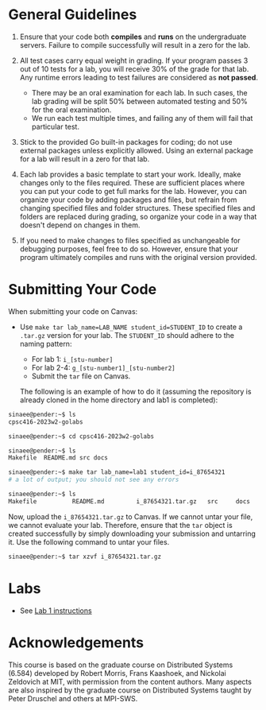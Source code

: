 # General Guidelines

1. Ensure that your code both **compiles** and **runs** on the undergraduate servers. Failure to compile successfully will result in a zero for the lab.

2. All test cases carry equal weight in grading. If your program passes 3 out of 10 tests for a lab, you will receive 30% of the grade for that lab. Any runtime errors leading to test failures are considered as **not passed**.
   - There may be an oral examination for each lab. In such cases, the lab grading will be split 50% between automated testing and 50% for the oral examination.
   - We run each test multiple times, and failing any of them will fail that particular test.

3. Stick to the provided Go built-in packages for coding; do not use external packages unless explicitly allowed. Using an external package for a lab will result in a zero for that lab.

4. Each lab provides a basic template to start your work. Ideally, make changes only to the files required. These are sufficient places where you can put your code to get full marks for the lab. However, you can organize your code by adding packages and files, but refrain from changing specified files and folder structures. These specified files and folders are replaced during grading, so organize your code in a way that doesn't depend on changes in them.

5. If you need to make changes to files specified as unchangeable for debugging purposes, feel free to do so. However, ensure that your program ultimately compiles and runs with the original version provided.

# Submitting Your Code

When submitting your code on Canvas:

- Use `make tar lab_name=LAB_NAME student_id=STUDENT_ID` to create a `.tar.gz` version for your lab. The `STUDENT_ID` should adhere to the naming pattern:
  - For lab 1: `i_[stu-number]`
  - For lab 2-4: `g_[stu-number1]_[stu-number2]`
  - Submit the `tar` file on Canvas.

   The following is an example of how to do it (assuming the repository is already cloned in the home directory and lab1 is completed):

```bash
sinaee@pender:~$ ls
cpsc416-2023w2-golabs

sinaee@pender:~$ cd cpsc416-2023w2-golabs

sinaee@pender:~$ ls
Makefile  README.md src docs

sinaee@pender:~$ make tar lab_name=lab1 student_id=i_87654321
# a lot of output; you should not see any errors

sinaee@pender:~$ ls
Makefile          README.md         i_87654321.tar.gz   src     docs
```

Now, upload the `i_87654321.tar.gz` to Canvas. If we cannot untar your file, we cannot evaluate your lab. Therefore, ensure that the `tar` object is created successfully by simply downloading your submission and untarring it. Use the following command to untar your files.

```bash
sinaee@pender:~$ tar xzvf i_87654321.tar.gz
```

# Labs

- See [Lab 1 instructions](docs/lab1.md)

# Acknowledgements
This course is based on the graduate course on Distributed Systems (6.584) developed by Robert Morris, Frans Kaashoek, and Nickolai Zeldovich at MIT, with permission from the content authors. Many aspects are also inspired by the graduate course on Distributed Systems taught by Peter Druschel and others at MPI-SWS.
